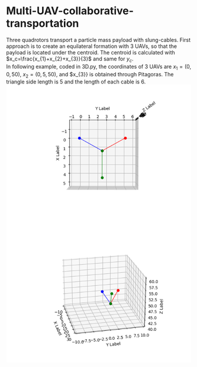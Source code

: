 # Multi-UAV-collaborative-transportation
Three quadrotors transport a particle mass payload with slung-cables. First approach is to create an equilateral formation with 3 UAVs, so that the payload is located under the centroid. The centroid is calculated with $x_c=\frac{x_{1}+x_{2}+x_{3}}{3}$ and same for $y_c$.</br>
In following example, coded in 3D.py, the coordinates of 3 UAVs are $x_{1}=(0,0,50)$, $x_{2}=(0,5,50)$, and $x_{3}} is obtained through Pitagoras. The triangle side length is 5 and the length of each cable is 6.</br>
<img src="https://github.com/Julestevez/Multi-UAV-collaborative-transportation/blob/main/equilateral.png" align="left" alt="Equilateral triangle top view" width="500"/>
<img src="https://github.com/Julestevez/Multi-UAV-collaborative-transportation/blob/main/drones.png" align="left" alt="General view" width="500"/>
